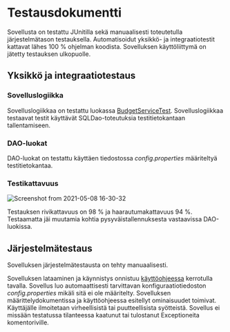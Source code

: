 # Testausdokumentti

Sovellusta on testattu JUnitilla sekä manuaalisesti toteutetulla järjestelmätason testauksella. Automatisoidut yksikkö- ja integraatiotestit kattavat lähes 100 % ohjelman koodista. Sovelluksen käyttöliittymä on jätetty testauksen ulkopuolle. 

## Yksikkö ja integraatiotestaus

### Sovelluslogiikka

Sovelluslogiikkaa on testattu luokassa [BudgetServiceTest](https://github.com/alaanni/ot-harjoitustyo/blob/master/Budjetointisovellus/src/test/java/budjetointisovellus/domain/BudgetServiceTest.java). Sovelluslogiikkaa testaavat testit käyttävät SQLDao-toteutuksia testitietokantaan tallentamiseen. 

### DAO-luokat

DAO-luokat on testattu käyttäen tiedostossa _config.properties_ määriteltyä testitietokantaa. 

### Testikattavuus

![Screenshot from 2021-05-08 16-30-32](https://user-images.githubusercontent.com/48988852/117541066-d12da580-b01a-11eb-8362-3854b1d2536a.png)

Testauksen rivikattavuus on 98 % ja haarautumakattavuus 94 %. Testaamatta jäi muutamia kohtia pysyväistallennuksesta vastaavissa DAO-luokissa. 
 
 ## Järjestelmätestaus

Sovelluksen järjestelmätestausta on tehty manuaalisesti. 

Sovelluksen lataaminen ja käynnistys onnistuu [käyttöohjeessa](https://github.com/alaanni/ot-harjoitustyo/blob/master/dokumentaatio/kayttoohje.md) kerrotulla tavalla. Sovellus luo automaattisesti tarvittavan konfiguraatiotiedoston _config.properties_ mikäli sitä ei ole määritelty. Sovelluksen määrittelydokumentissa ja käyttöohjeessa esitellyt ominaisuudet toimivat. Käyttäjälle ilmoitetaan virheellisistä tai puutteellisista syötteistä. Sovellus ei missään testatussa tilanteessa kaatunut tai tulostanut Exceptioneita komentoriville. 
